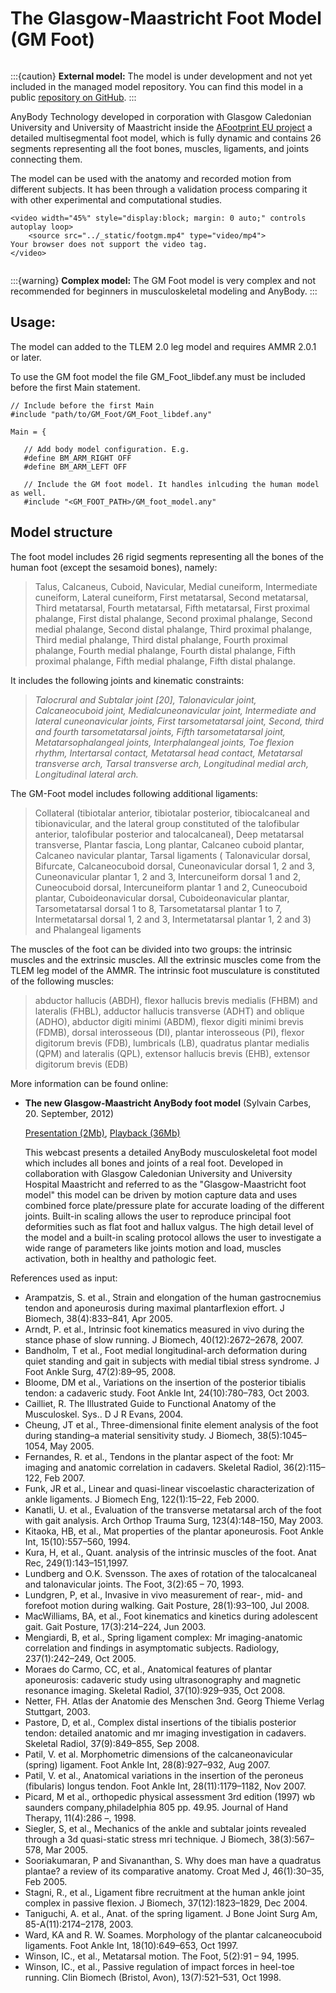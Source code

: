 # The Glasgow-Maastricht Foot Model (GM Foot)

```{rst-class} without-title
```

:::{caution}
**External model:** The model is under development and not yet included in the managed model repository.
You can find this model in a public [repository on GitHub](https://github.com/AnyBody/gm-foot).
:::

AnyBody Technology developed in corporation with Glasgow Caledonian
University and University of Maastricht inside the [AFootprint EU project](http://www.afootprint.eu/)
a detailed multisegmental foot model, which is fully dynamic and
contains 26 segments representing all the foot bones, muscles,
ligaments, and joints connecting them.

The model can be used with the
anatomy and recorded motion from different subjects. It has been through
a validation process comparing it with other experimental and computational studies.

```{raw} html
<video width="45%" style="display:block; margin: 0 auto;" controls autoplay loop>
    <source src="../_static/footgm.mp4" type="video/mp4">
Your browser does not support the video tag.
</video>
```

```{rst-class} without-title
```

:::{warning}
**Complex model:** The GM Foot model is very complex and not recommended for
beginners in musculoskeletal modeling and AnyBody.
:::

## Usage:

The model can added to the TLEM 2.0 leg model and requires AMMR 2.0.1 or later.

To use the GM foot model the file GM_Foot_libdef.any must be included before the first Main statement.

```AnyScriptDoc
// Include before the first Main
#include "path/to/GM_Foot/GM_Foot_libdef.any"

Main = {

   // Add body model configuration. E.g.
   #define BM_ARM_RIGHT OFF
   #define BM_ARM_LEFT OFF

   // Include the GM foot model. It handles inlcuding the human model as well.
   #include "<GM_FOOT_PATH>/GM_foot_model.any"
```

## Model structure

The foot model includes 26 rigid segments representing all the bones of
the human foot (except the sesamoid bones), namely:

> Talus, Calcaneus,
> Cuboid, Navicular, Medial cuneiform, Intermediate cuneiform, Lateral
> cuneiform, First metatarsal, Second metatarsal, Third metatarsal, Fourth
> metatarsal, Fifth metatarsal, First proximal phalange, First distal
> phalange, Second proximal phalange, Second medial phalange, Second
> distal phalange, Third proximal phalange, Third medial phalange, Third
> distal phalange, Fourth proximal phalange, Fourth medial phalange,
> Fourth distal phalange, Fifth proximal phalange, Fifth medial phalange,
> Fifth distal phalange.

It includes the following joints and kinematic constraints:

> *Talocrural*  *and Subtalar joint \[20\],*  *Talonavicular joint,*
> *Calcaneocuboid joint,*  *Medialcuneonavicular joint,*
> *Intermediate and lateral cuneonavicular joints,*  *First
> tarsometatarsal joint,*  *Second, third and fourth tarsometatarsal
> joints,*  *Fifth tarsometatarsal joint,*  *Metatarsophalangeal
> joints,*  *Interphalangeal joints,*  *Toe flexion rhythm,*
> *Intertarsal contact,*  *Metatarsal head contact,*  *Metatarsal
> transverse arch,*  *Tarsal transverse arch,*  *Longitudinal medial
> arch,*  *Longitudinal lateral arch.*

The GM-Foot model includes following additional ligaments:

> Collateral
> (tibiotalar anterior, tibiotalar posterior, tibiocalcaneal and
> tibionavicular, and the lateral group constituted of the talofibular
> anterior, talofibular posterior and talocalcaneal), Deep metatarsal
> transverse, Plantar fascia, Long plantar, Calcaneo cuboid plantar,
> Calcaneo navicular plantar, Tarsal ligaments ( Talonavicular dorsal,
> Bifurcate, Calcaneocuboid dorsal, Cuneonavicular dorsal 1, 2 and 3,
> Cuneonavicular plantar 1, 2 and 3, Intercuneiform dorsal 1 and 2,
> Cuneocuboid dorsal, Intercuneiform plantar 1 and 2, Cuneocuboid plantar,
> Cuboideonavicular dorsal, Cuboideonavicular plantar, Tarsometatarsal
> dorsal 1 to 8, Tarsometatarsal plantar 1 to 7, Intermetatarsal dorsal 1,
> 2 and 3, Intermetatarsal plantar 1, 2 and 3) and Phalangeal ligaments

The muscles of the foot can be divided into two groups: the intrinsic
muscles and the extrinsic muscles. All the extrinsic muscles come from
the TLEM leg model of the AMMR. The intrinsic foot musculature is
constituted of the following muscles:

> abductor hallucis (ABDH), flexor hallucis brevis medialis (FHBM) and
> lateralis (FHBL), adductor hallucis transverse (ADHT) and oblique
> (ADHO), abductor digiti minimi (ABDM), flexor digiti minimi brevis
> (FDMB), dorsal interosseous (DI), plantar interosseous (PI), flexor
> digitorum brevis (FDB), lumbricals (LB), quadratus plantar medialis
> (QPM) and lateralis (QPL), extensor hallucis brevis (EHB), extensor
> digitorum brevis (EDB)

More information can be found online:

- **The new Glasgow-Maastricht AnyBody foot model** (Sylvain Carbes,
  20\. September, 2012)

  [Presentation
  (2Mb)](http://www.anybodytech.com/download.html?did=webcasts.files&fname=AnyBodyWebcast-2012-09-20-FootModel.pdf&t=1&tt=wc),
  [Playback
  (36Mb)](http://www.anybodytech.com/download.html?did=webcasts.files&fname=AnyBodyWebcast-2012-09-20-FootModel.wmv&t=1&tt=wc)

  This webcast presents a detailed AnyBody musculoskeletal foot model
  which includes all bones and joints of a real foot. Developed in
  collaboration with Glasgow Caledonian University and University
  Hospital Maastricht and referred to as the "Glasgow-Maastricht foot
  model" this model can be driven by motion capture data and uses
  combined force plate/pressure plate for accurate loading of the
  different joints. Built-in scaling allows the user to reproduce
  principal foot deformities such as flat foot and hallux valgus. The
  high detail level of the model and a built-in scaling protocol allows
  the user to investigate a wide range of parameters like joints motion
  and load, muscles activation, both in healthy and pathologic feet.

References used as input:

- Arampatzis, S. et al., Strain and elongation of the human
  gastrocnemius tendon and aponeurosis during maximal plantarflexion
  effort. J Biomech, 38(4):833–841, Apr 2005.
- Arndt, P. et al., Intrinsic foot kinematics measured in vivo during
  the stance phase of slow running. J Biomech, 40(12):2672–2678, 2007.
- Bandholm, T et al., Foot medial longitudinal-arch deformation during
  quiet standing and gait in subjects with medial tibial stress
  syndrome. J Foot Ankle Surg, 47(2):89–95, 2008.
- Bloome, DM et al., Variations on the insertion of the posterior
  tibialis tendon: a cadaveric study. Foot Ankle Int, 24(10):780–783,
  Oct 2003.
- Cailliet, R. The Illustrated Guide to Functional Anatomy of the
  Musculoskel. Sys.. D J R Evans, 2004.
- Cheung, JT et al., Three-dimensional finite element analysis of the
  foot during standing–a material sensitivity study. J Biomech,
  38(5):1045–1054, May 2005.
- Fernandes, R. et al., Tendons in the plantar aspect of the foot: Mr
  imaging and anatomic correlation in cadavers. Skeletal Radiol,
  36(2):115–122, Feb 2007.
- Funk, JR et al., Linear and quasi-linear viscoelastic
  characterization of ankle ligaments. J Biomech Eng, 122(1):15–22, Feb
  2000\.
- Kanatli, U. et al., Evaluation of the transverse metatarsal arch of
  the foot with gait analysis. Arch Orthop Trauma Surg, 123(4):148–150,
  May 2003.
- Kitaoka, HB, et al., Mat properties of the plantar aponeurosis. Foot
  Ankle Int, 15(10):557–560, 1994.
- Kura, H, et al., Quant. analysis of the intrinsic muscles of the
  foot. Anat Rec, 249(1):143–151,1997.
- Lundberg and O.K. Svensson. The axes of rotation of the talocalcaneal
  and talonavicular joints. The Foot, 3(2):65 – 70, 1993.
- Lundgren, P, et al., Invasive in vivo measurement of rear-, mid- and
  forefoot motion during walking. Gait Posture, 28(1):93–100, Jul 2008.
- MacWilliams, BA, et al., Foot kinematics and kinetics during
  adolescent gait. Gait Posture, 17(3):214–224, Jun 2003.
- Mengiardi, B, et al., Spring ligament complex: Mr imaging-anatomic
  correlation and findings in asymptomatic subjects. Radiology,
  237(1):242–249, Oct 2005.
- Moraes do Carmo, CC, et al., Anatomical features of plantar
  aponeurosis: cadaveric study using ultrasonography and magnetic
  resonance imaging. Skeletal Radiol, 37(10):929–935, Oct 2008.
- Netter, FH. Atlas der Anatomie des Menschen 3nd. Georg Thieme Verlag
  Stuttgart, 2003.
- Pastore, D, et al., Complex distal insertions of the tibialis
  posterior tendon: detailed anatomic and mr imaging investigation in
  cadavers. Skeletal Radiol, 37(9):849–855, Sep 2008.
- Patil, V. et al. Morphometric dimensions of the calcaneonavicular
  (spring) ligament. Foot Ankle Int, 28(8):927–932, Aug 2007.
- Patil, V. et al., Anatomical variations in the insertion of the
  peroneus (fibularis) longus tendon. Foot Ankle Int, 28(11):1179–1182,
  Nov 2007.
- Picard, M et al., orthopedic physical assessment 3rd edition (1997)
  wb saunders company,philadelphia 805 pp. 49.95. Journal of Hand
  Therapy, 11(4):286 –, 1998.
- Siegler, S, et al., Mechanics of the ankle and subtalar joints
  revealed through a 3d quasi-static stress mri technique. J Biomech,
  38(3):567–578, Mar 2005.
- Sooriakumaran, P and Sivananthan, S. Why does man have a quadratus
  plantae? a review of its comparative anatomy. Croat Med J,
  46(1):30–35, Feb 2005.
- Stagni, R., et al., Ligament fibre recruitment at the human ankle
  joint complex in passive flexion. J Biomech, 37(12):1823–1829, Dec
  2004\.
- Taniguchi, A. et al., Anat. of the spring ligament. J Bone Joint Surg
  Am, 85-A(11):2174–2178, 2003.
- Ward, KA and R. W. Soames. Morphology of the plantar calcaneocuboid
  ligaments. Foot Ankle Int, 18(10):649–653, Oct 1997.
- Winson, IC., et al., Metatarsal motion. The Foot, 5(2):91 – 94, 1995.
- Winson, IC., et al., Passive regulation of impact forces in heel-toe
  running. Clin Biomech (Bristol, Avon), 13(7):521–531, Oct 1998.
